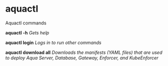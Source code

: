 # aquactl
Aquactl commands

**aquactl -h**
*Gets help*

**aquactl login**
*Logs in to run other commands*

**aquactl download all**
*Downloads the manifests (YAML files) that are used to deploy Aqua Server, Database, Gateway, Enforcer, and KubeEnforcer*
